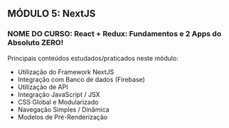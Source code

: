 ## MÓDULO 5: NextJS

### NOME DO CURSO: React + Redux: Fundamentos e 2 Apps do Absoluto ZERO!

Principais conteúdos estudados/praticados neste módulo:

- Utilização do Framework NextJS
- Integração com Banco de dados (Firebase)
- Utilização de API
- Integração JavaScript / JSX
- CSS Global e Modularizado
- Navegação Simples / Dinâmica
- Modelos de Pré-Renderização

